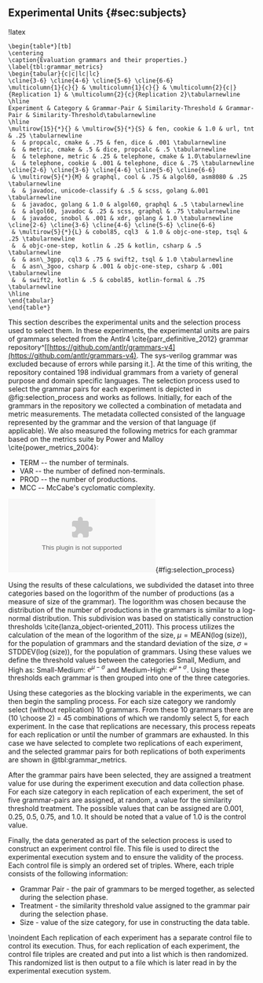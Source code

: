 ## Experimental Units {#sec:subjects}

!latex
~~~
\begin{table*}[tb]
\centering
\caption{Evaluation grammars and their properties.}
\label{tbl:grammar_metrics}
\begin{tabular}{c|c|lc|lc}
\cline{3-6} \cline{4-6} \cline{5-6} \cline{6-6}
\multicolumn{1}{c}{} & \multicolumn{1}{c}{} & \multicolumn{2}{c|}{Replication 1} & \multicolumn{2}{c}{Replication 2}\tabularnewline
\hline
Experiment & Category & Grammar-Pair & Similarity-Threshold & Grammar-Pair & Similarity-Threshold\tabularnewline
\hline
\multirow{15}{*}{} & \multirow{5}{*}{S} & fen, cookie & 1.0 & url, tnt & .25 \tabularnewline
 &  & propcalc, cmake & .75 & fen, dice & .001 \tabularnewline
 &  & metric, cmake & .5 & dice, propcalc & .5 \tabularnewline
 &  & telephone, metric & .25 & telephone, cmake & 1.0\tabularnewline
 &  & telephone, cookie & .001 & telephone, dice & .75 \tabularnewline
\cline{2-6} \cline{3-6} \cline{4-6} \cline{5-6} \cline{6-6}
 & \multirow{5}{*}{M} & graphql, cool & .75 & algol60, asm8080 & .25 \tabularnewline
 &  & javadoc, unicode-classify & .5 & scss, golang &.001 \tabularnewline
 &  & javadoc, golang & 1.0 & algol60, graphql & .5 \tabularnewline
 &  & algol60, javadoc & .25 & scss, graphql & .75 \tabularnewline
 &  & javadoc, snobol & .001 & xdr, golang & 1.0 \tabularnewline
\cline{2-6} \cline{3-6} \cline{4-6} \cline{5-6} \cline{6-6}
 & \multirow{5}{*}{L} & cobol85, cql3  & 1.0 & objc-one-step, tsql & .25 \tabularnewline
 &  & objc-one-step, kotlin & .25 & kotlin, csharp & .5 \tabularnewline
 &  & asn\_3gpp, cql3 & .75 & swift2, tsql & 1.0 \tabularnewline
 &  & asn\_3goo, csharp & .001 & objc-one-step, csharp & .001 \tabularnewline
 &  & swift2, kotlin & .5 & cobol85, kotlin-formal & .75 \tabularnewline
\hline
\end{tabular}
\end{table*}
~~~

This section describes the experimental units and the selection process used to select them. In these experiments, the experimental units are pairs of grammars selected from the Antlr4 \cite{parr_definitive_2012} grammar repository^[[https://github.com/antlr/grammars-v4](https://github.com/antlr/grammars-v4). The sys-verilog grammar was excluded because of errors while parsing it.]. At the time of this writing, the repository contained 198 individual grammars from a variety of general purpose and domain specific languages. The selection process used to select the grammar pairs for each experiment is depicted in @fig:selection_process and works as follows. Initially, for each of the grammars in the repository we collected a combination of metadata and metric measurements. The metadata collected consisted of the language represented by the grammar and the version of that language (if applicable). We also measured the following metrics for each grammar based on the metrics suite by Power and Malloy \cite{power_metrics_2004}:

* TERM -- the number of terminals.
* VAR -- the number of defined non-terminals.
* PROD -- the number of productions.
* MCC -- McCabe's cyclomatic complexity.

![Experimental unit selection process.](images/selection_process.eps){#fig:selection_process}

Using the results of these calculations, we subdivided the dataset into three categories based on the logorithm of the number of productions (as a measure of size of the grammar). The logorithm was chosen because the distribution of the number of productions in the grammars is similar to a log-normal distribution. This subdivision was based on statistically construction thresholds \cite{lanza_object-oriented_2011}. This process utilizes the calculation of the mean of the logorithm of the size, 
$\mu = \textrm{MEAN}(\log(\textrm{size}))$,
for the population of grammars and the standard deviation of the size,
$\sigma = \textrm{STDDEV}(\log(\textrm{size}))$,
for the population of grammars. Using these values we define the threshold values between the categories Small, Medium, and High as: Small-Medium: $e^{\mu - \sigma}$
and Medium-High: $e^{\mu + \sigma}$.
Using these thresholds each grammar is then grouped into one of the three categories.

Using these categories as the blocking variable in the experiments, we can then begin the sampling process. For each size category we randomly select (without replication) 10 grammars. From these 10 grammars there are \(10 \choose 2\) = 45 combinations of which we randomly select 5, for each experiment. In the case that replications are necessary, this process repeats for each replication or until the number of grammars are exhausted. In this case we have selected to complete two replications of each experiment, and the selected grammar pairs for both replications of both experiments are shown in @tbl:grammar_metrics.

After the grammar pairs have been selected, they are assigned a treatment value for use during the experiment execution and data collection phase. For each size category in each replication of each experiment, the set of five grammar-pairs are assigned, at random, a value for the similarity threshold treatment. The possible values that can be assigned are 0.001, 0.25, 0.5, 0.75, and 1.0. It should be noted that a value of 1.0 is the control value.

Finally, the data generated as part of the selection process is used to construct an experiment control file. This file is used to direct the experimental execution system and to ensure the validity of the process. Each control file is simply an ordered set of triples. Where, each triple consists of the following information:

* Grammar Pair - the pair of grammars to be merged together, as selected during the selection phase.
* Treatment - the similarity threshold value assigned to the grammar pair during the selection phase.
* Size - value of the size category, for use in constructing the data table.

\noindent Each replication of each experiment has a separate control file to control its execution. Thus, for each replication of each experiment, the control file triples are created and put into a list which is then randomized. This randomized list is then output to a file which is later read in by the experimental execution system.
